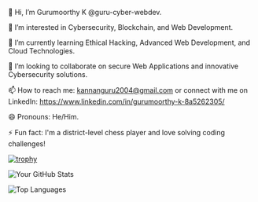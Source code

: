 👋 Hi, I’m Gurumoorthy K @guru-cyber-webdev.                                                                                                                                                                                      

👀 I’m interested in Cybersecurity, Blockchain, and Web Development.                                                                                                                                                    

🌱 I’m currently learning Ethical Hacking, Advanced Web Development, and Cloud Technologies.                                                                                                                            

💞️ I’m looking to collaborate on secure Web Applications and innovative Cybersecurity solutions.                                                                                                                        

📫 How to reach me: kannanguru2004@gmail.com or connect with me on LinkedIn:
                         https://www.linkedin.com/in/gurumoorthy-k-8a5262305/                                                                                                                                           
                         
😄 Pronouns: He/Him.                                                                                                                                                                                                   

⚡ Fun fact: I'm a district-level chess player and love solving coding challenges!


[![trophy](https://github-profile-trophy.vercel.app/?username=guru-rv-cyber)](https://github.com/ryo-ma/github-profile-trophy)



![Your GitHub Stats](https://github-readme-stats.vercel.app/api?username=gururv-cyber-webdev&show_icons=true&theme=merco)


![Top Languages](https://github-readme-stats.vercel.app/api/top-langs/?username=gururv-cyber-webdev&layout=compact)

